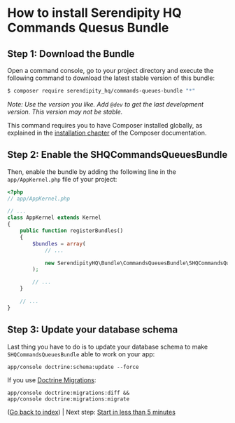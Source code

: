 How to install Serendipity HQ Commands Quesus Bundle
====================================================

Step 1: Download the Bundle
---------------------------

Open a command console, go to your project directory and execute the
following command to download the latest stable version of this bundle:

```bash
$ composer require serendipity_hq/commands-queues-bundle "*"
```

_Note: Use the version you like. Add `@dev` to get the last development version. This version may not be stable._

This command requires you to have Composer installed globally, as explained in the
 [installation chapter](https://getcomposer.org/doc/00-intro.md) of the Composer documentation.

Step 2: Enable the SHQCommandsQueuesBundle
------------------------------------------

Then, enable the bundle by adding the following line in the `app/AppKernel.php` file of your project:

```php
<?php
// app/AppKernel.php

// ...
class AppKernel extends Kernel
{
    public function registerBundles()
    {
        $bundles = array(
            // ...

            new SerendipityHQ\Bundle\CommandsQueuesBundle\SHQCommandsQueuesBundle(),
        );

        // ...
    }

    // ...
}
```

Step 3: Update your database schema
-----------------------------------

Last thing you have to do is to update your database schema to make `SHQCommandsQueuesBundle` able to work on your app:

    app/console doctrine:schema:update --force

If you use [Doctrine Migrations](http://symfony.com/doc/current/bundles/DoctrineMigrationsBundle/index.html):

    app/console doctrine:migrations:diff &&
    app/console doctrine:migrations:migrate

([Go back to index](00-Index.md)) | Next step: [Start in less than 5 minutes](20-Fast-start.md)
